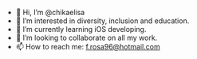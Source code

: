- 👋 Hi, I’m @chikaelisa
- 👀 I’m interested in diversity, inclusion and education.
- 🌱 I’m currently learning iOS developing.
- 💞️ I’m looking to collaborate on all my work.
- 📫 How to reach me: f.rosa96@hotmail.com

<!---
chikaelisa/chikaelisa is a ✨ special ✨ repository because its `README.md` (this file) appears on your GitHub profile.
You can click the Preview link to take a look at your changes.
--->
